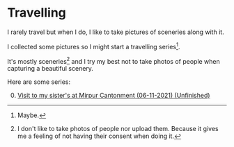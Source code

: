 # Travelling

I rarely travel but when I do, I like to take pictures of
sceneries along with it.

I collected some pictures so I might start a travelling series[^maybe].

It's mostly sceneries[^mis] and I try my best not to take photos
of people when capturing a beautiful scenery.

Here are some series:

0. [Visit to my sister's at Mirpur Cantonment (06-11-2021) (Unfinished)](./mirpur-cant.html)

[^maybe]:
    Maybe.

[^mis]:
    I don't like to take photos of people nor upload them. Because
    it gives me a feeling of not having their consent when doing it.
